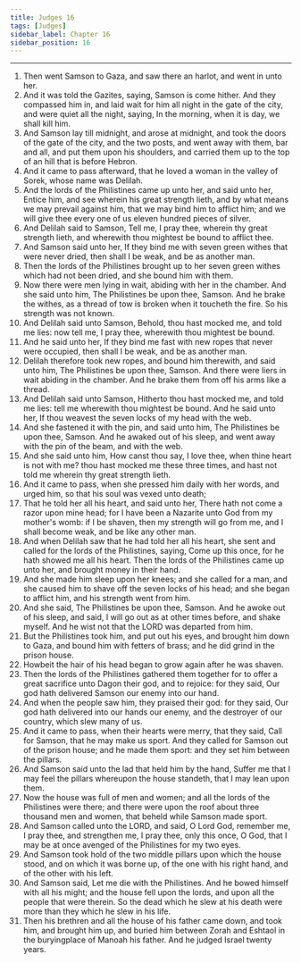 ```yaml
---
title: Judges 16
tags: [Judges]
sidebar_label: Chapter 16
sidebar_position: 16
---
```


---
1. Then went Samson to Gaza, and saw there an harlot, and went in unto her.
2. And it was told the Gazites, saying, Samson is come hither. And they compassed him in, and laid wait for him all night in the gate of the city, and were quiet all the night, saying, In the morning, when it is day, we shall kill him.
3. And Samson lay till midnight, and arose at midnight, and took the doors of the gate of the city, and the two posts, and went away with them, bar and all, and put them upon his shoulders, and carried them up to the top of an hill that is before Hebron.
4. And it came to pass afterward, that he loved a woman in the valley of Sorek, whose name was Delilah.
5. And the lords of the Philistines came up unto her, and said unto her, Entice him, and see wherein his great strength lieth, and by what means we may prevail against him, that we may bind him to afflict him; and we will give thee every one of us eleven hundred pieces of silver.
6. And Delilah said to Samson, Tell me, I pray thee, wherein thy great strength lieth, and wherewith thou mightest be bound to afflict thee.
7. And Samson said unto her, If they bind me with seven green withes that were never dried, then shall I be weak, and be as another man.
8. Then the lords of the Philistines brought up to her seven green withes which had not been dried, and she bound him with them.
9. Now there were men lying in wait, abiding with her in the chamber. And she said unto him, The Philistines be upon thee, Samson. And he brake the withes, as a thread of tow is broken when it toucheth the fire. So his strength was not known.
10. And Delilah said unto Samson, Behold, thou hast mocked me, and told me lies: now tell me, I pray thee, wherewith thou mightest be bound.
11. And he said unto her, If they bind me fast with new ropes that never were occupied, then shall I be weak, and be as another man.
12. Delilah therefore took new ropes, and bound him therewith, and said unto him, The Philistines be upon thee, Samson. And there were liers in wait abiding in the chamber. And he brake them from off his arms like a thread.
13. And Delilah said unto Samson, Hitherto thou hast mocked me, and told me lies: tell me wherewith thou mightest be bound. And he said unto her, If thou weavest the seven locks of my head with the web.
14. And she fastened it with the pin, and said unto him, The Philistines be upon thee, Samson. And he awaked out of his sleep, and went away with the pin of the beam, and with the web.
15. And she said unto him, How canst thou say, I love thee, when thine heart is not with me? thou hast mocked me these three times, and hast not told me wherein thy great strength lieth.
16. And it came to pass, when she pressed him daily with her words, and urged him, so that his soul was vexed unto death;
17. That he told her all his heart, and said unto her, There hath not come a razor upon mine head; for I have been a Nazarite unto God from my mother's womb: if I be shaven, then my strength will go from me, and I shall become weak, and be like any other man.
18. And when Delilah saw that he had told her all his heart, she sent and called for the lords of the Philistines, saying, Come up this once, for he hath showed me all his heart. Then the lords of the Philistines came up unto her, and brought money in their hand.
19. And she made him sleep upon her knees; and she called for a man, and she caused him to shave off the seven locks of his head; and she began to afflict him, and his strength went from him.
20. And she said, The Philistines be upon thee, Samson. And he awoke out of his sleep, and said, I will go out as at other times before, and shake myself. And he wist not that the LORD was departed from him.
21. But the Philistines took him, and put out his eyes, and brought him down to Gaza, and bound him with fetters of brass; and he did grind in the prison house.
22. Howbeit the hair of his head began to grow again after he was shaven.
23. Then the lords of the Philistines gathered them together for to offer a great sacrifice unto Dagon their god, and to rejoice: for they said, Our god hath delivered Samson our enemy into our hand.
24. And when the people saw him, they praised their god: for they said, Our god hath delivered into our hands our enemy, and the destroyer of our country, which slew many of us.
25. And it came to pass, when their hearts were merry, that they said, Call for Samson, that he may make us sport. And they called for Samson out of the prison house; and he made them sport: and they set him between the pillars.
26. And Samson said unto the lad that held him by the hand, Suffer me that I may feel the pillars whereupon the house standeth, that I may lean upon them.
27. Now the house was full of men and women; and all the lords of the Philistines were there; and there were upon the roof about three thousand men and women, that beheld while Samson made sport.
28. And Samson called unto the LORD, and said, O Lord God, remember me, I pray thee, and strengthen me, I pray thee, only this once, O God, that I may be at once avenged of the Philistines for my two eyes.
29. And Samson took hold of the two middle pillars upon which the house stood, and on which it was borne up, of the one with his right hand, and of the other with his left.
30. And Samson said, Let me die with the Philistines. And he bowed himself with all his might; and the house fell upon the lords, and upon all the people that were therein. So the dead which he slew at his death were more than they which he slew in his life.
31. Then his brethren and all the house of his father came down, and took him, and brought him up, and buried him between Zorah and Eshtaol in the buryingplace of Manoah his father. And he judged Israel twenty years.